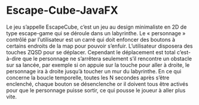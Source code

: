 # Escape-Cube-JavaFX
Le jeu s’appelle EscapeCube, c’est un jeu au design minimaliste en 2D de type escape-game qui se déroule dans un labyrinthe. Le « personnage » contrôlé par l’utilisateur est un carré qui doit enfoncer des boutons à certains endroits de la map pour pouvoir s’enfuir. L’utilisateur disposera des touches ZQSD pour se déplacer. Cependant le déplacement est total c’est-à-dire que le personnage ne s’arrêtera seulement s’il rencontre un obstacle sur sa lancée, par exemple si on appuie sur la touche pour aller à droite, le personnage ira à droite jusqu’à toucher un mur du labyrinthe. En ce qui concerne la boucle temporelle, toutes les N secondes après s’être enclenché, chaque bouton se désenclenche or il doivent tous être activés pour que le personnage puisse sortir, ce qui pousse le joueur à aller plus vite.
